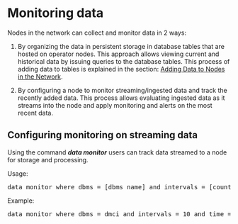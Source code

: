 # Monitoring data

Nodes in the network can collect and monitor data in 2 ways:  
1.  By organizing the data in persistent storage in database tables that are hosted on operator nodes.
This approach allows viewing current and historical data by issuing queries to the database tables. This process of adding data 
    to tables is explained in the section: [Adding Data to Nodes in the Network](https://github.com/AnyLog-co/documentation/blob/master/adding%20data.md#adding-data-to-nodes-in-the-network).
    
2. By configuring a node to monitor streaming/ingested data and track the recently added data. 
   This process allows evaluating ingested data as it streams into the node and apply monitoring and alerts on the most recent data.
   
## Configuring monitoring on streaming data

Using the command ***data monitor*** users can track data streamed to a node for storage and processing.  

Usage: 
<pre>
data monitor where dbms = [dbms name] and intervals = [counter] and time = 1 minute and time_column = timestamp and value_column = value
</pre>


Example: 
<pre>
data monitor where dbms = dmci and intervals = 10 and time = 1 minute and time_column = timestamp and value_column = value
</pre>
